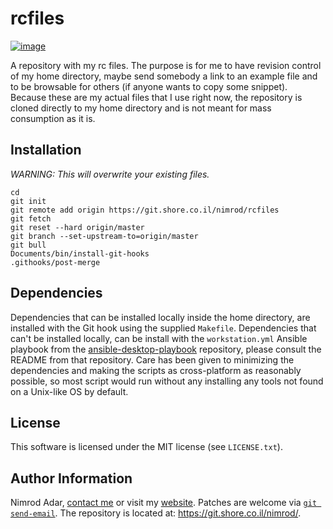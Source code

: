 # rcfiles

[![image](https://travis-ci.org/adarnimrod/rcfiles.svg?branch=master)](https://travis-ci.org/adarnimrod/rcfiles)

A repository with my rc files. The purpose is for me to have revision
control of my home directory, maybe send somebody a link to an example
file and to be browsable for others (if anyone wants to copy some
snippet). Because these are my actual files that I use right now, the
repository is cloned directly to my home directory and is not meant for
mass consumption as it is.

## Installation

*WARNING: This will overwrite your existing files.*

    cd
    git init
    git remote add origin https://git.shore.co.il/nimrod/rcfiles
    git fetch
    git reset --hard origin/master
    git branch --set-upstream-to=origin/master
    git bull
    Documents/bin/install-git-hooks
    .githooks/post-merge

## Dependencies

Dependencies that can be installed locally inside the home directory, are
installed with the Git hook using the supplied `Makefile`. Dependencies that
can't be installed locally, can be install with the `workstation.yml` Ansible
playbook from the
[ansible-desktop-playbook](https://git.shore.co.il/ansible/ansible-desktop-playbooks)
repository, please consult the README from that repository. Care has been given
to minimizing the dependencies and making the scripts as cross-platform as
reasonably possible, so most script would run without any installing any tools
not found on a Unix-like OS by default.

## License

This software is licensed under the MIT license (see `LICENSE.txt`).

## Author Information

Nimrod Adar, [contact me](mailto:nimrod@shore.co.il) or visit my [website](
https://www.shore.co.il/). Patches are welcome via [`git send-email`](
http://git-scm.com/book/en/v2/Git-Commands-Email). The repository is located
at: <https://git.shore.co.il/nimrod/>.
